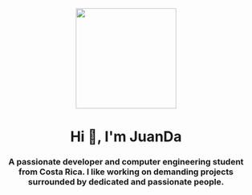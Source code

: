 <div id="header" align="center">
  <img
    src="https://media.giphy.com/media/MdA16VIoXKKxNE8Stk/giphy.gif"
    width="200"
  />
  <h1 align="center">Hi 👋, I'm JuanDa</h1>
  <h3 align="center">
    A passionate developer and computer engineering student from Costa Rica. I like working on demanding projects 
    surrounded by dedicated and passionate people.
  </h3>
</div>

<!--
**juanda0712/juanda0712** is a ✨ _special_ ✨ repository because its `README.md` (this file) appears on your GitHub profile.

Here are some ideas to get you started:

- 🔭 I’m currently working on ...
- 🌱 I’m currently learning ...
- 👯 I’m looking to collaborate on ...
- 🤔 I’m looking for help with ...
- 💬 Ask me about ...
- 📫 How to reach me: ...
- 😄 Pronouns: ...
- ⚡ Fun fact: ...
-->
